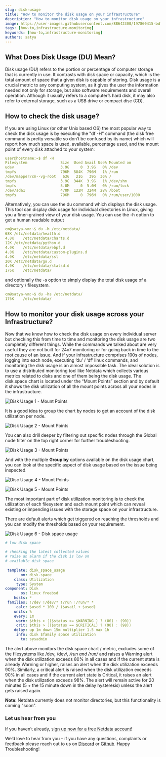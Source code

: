```yaml
---
slug: disk-usage
title: "How to monitor the disk usage on your infrastructure"
description: "How to monitor disk usage on your infrastructure"
image: https://user-images.githubusercontent.com/88642300/197860415-bdff658c-7dd3-4a9e-b39a-fbddd3b44d57.png
tags: [how-to,infrastructure-monitoring]
keywords: [how-to,infrastructure-monitoring]
authors: satya
---
```


<!--truncate-->


## What Does Disk Usage (DU) Mean?

Disk usage (DU) refers to the portion or percentage of computer storage that is currently in use. It contrasts with disk space or capacity, 
which is the total amount of space that a given disk is capable of storing. Disk usage is a crucial metric to any computing system, 
as it gives the user the information needed not only for storage, but also software requirements and overall operation. Although it usually
 refers to a computer’s hard disk, it may also refer to external storage, such as a USB drive or compact disc (CD).

## How to check the disk usage?

If you are using Linux (or other Unix based OS) the most popular way to check the disk usage is by executing the "df -H" command 
(the disk free command is pretty versatile so don’t be confused by its name) which will report how much space is used, available, percentage used,
and the mount point of every disk attached to your system:

```yaml
user@hostname:~$ df -H
Filesystem               Size  Used Avail Use% Mounted on
udev                     3.9G     0  3.9G   0% /dev
tmpfs                    796M  584K  796M   1% /run
/dev/mapper/cm--vg-root   63G   21G   39G  36% /
tmpfs                    3.9G  344K  3.9G   1% /dev/shm
tmpfs                    5.0M     0  5.0M   0% /run/lock
/dev/sda1                470M  122M  324M  28% /boot
tmpfs                    796M     0  796M   0% /run/user/1000
```
 
 
Alternatively, you can use the du command which displays the disk usage. This tool can display disk usage for individual directories in Linux, 
giving you a finer-grained view of your disk usage. You can use the -h option to get a human readable output 

```yaml
cm@satya-vm:~$ du -h /etc/netdata/
68K	/etc/netdata/health.d
4.0K	/etc/netdata/charts.d
12K	/etc/netdata/python.d
4.0K	/etc/netdata/ebpf.d
4.0K	/etc/netdata/custom-plugins.d
4.0K	/etc/netdata/ssl
20K	/etc/netdata/go.d
4.0K	/etc/netdata/statsd.d
176K	/etc/netdata/
```
 
and optionally the -s option to simply display the total disk usage of a directory / filesystem.

```yaml
cm@satya-vm:~$ du -hs /etc/netdata/
176K	/etc/netdata/
```
 
## How to monitor your disk usage across your Infrastructure?

Now that we know how to check the disk usage on every individual server but checking this from time to time and monitoring the disk usage are two 
completely different things. While the commands we talked about are very useful they are not built for 24x7 monitoring or for going back in time to 
the root cause of an issue. And if your infrastructure comprises 100s of nodes, logging into each node, executing ‘du’ / ‘df’ linux commands, and 
monitoring the disk usage is an almost impossible task. The ideal solution is to use a distributed monitoring tool like Netdata which collects various 
metrics related to disks and one of them being the disk usage. The disk.space chart is located under the “Mount Points” section and by default it 
shows the disk utilization of all the mount points across all your nodes in the infrastructure.

![Disk Usage 1 - Mount Points](https://user-images.githubusercontent.com/88642300/197859608-f45f0a50-3895-4335-b5e0-8ad38a3bc269.png)

It is a good idea to group the chart by nodes to get an account of the disk utilization per node.

![Disk Usage 2 - Mount Points](https://user-images.githubusercontent.com/88642300/197860368-3b88426c-eca0-4440-bf04-8eb35c84abf9.png)

You can also drill deeper by filtering out specific nodes through the Global node filter on the top right corner for further troubleshooting.

![Disk Usage 3 - Mount Points](https://user-images.githubusercontent.com/88642300/197860415-bdff658c-7dd3-4a9e-b39a-fbddd3b44d57.png)

And with the multiple **Group by** options available on the disk usage chart, you can look at the specific aspect of disk usage based on the issue being 
inspected.

![Disc Usage 4 - Mount Points](https://user-images.githubusercontent.com/88642300/197860488-fe4bccd1-cf5c-4551-a320-b54e3bf40528.png)

![Disk Usage 5 - Mount Points](https://user-images.githubusercontent.com/88642300/197860507-c19ef4eb-54c6-405b-9c7a-d2434bd9c88b.png)

The most important part of disk utilization monitoring is to check the utilization of each filesystem and each mount point which can reveal existing or 
impending issues with the storage space on your infrastructure.

There are default alerts which get triggered on reaching the thresholds and you can modify the thresholds based on your requirement.

![Disk Usage 6 - Disk space usage](https://user-images.githubusercontent.com/88642300/197860766-0baa2c72-23db-4a3a-a1f6-bd79b621820b.png)
 
```yaml
# low disk space
 
# checking the latest collected values
# raise an alarm if the disk is low on
# available disk space
 
 template: disk_space_usage
       on: disk.space
    class: Utilization
     type: System
component: Disk
       os: linux freebsd
    hosts: *
 families: !/dev !/dev/* !/run !/run/* *
     calc: $used * 100 / ($avail + $used)
    units: %
    every: 1m
     warn: $this > (($status >= $WARNING ) ? (80) : (90))
     crit: $this > (($status == $CRITICAL) ? (90) : (98))
    delay: up 1m down 15m multiplier 1.5 max 1h
     info: disk $family space utilization
       to: sysadmin
 ```
 
The alert above monitors the disk.space chart / metric, excludes some of the filesystems like /dev, /dev/*, /run and /run/* and raises a Warning alert 
when the disk utilization exceeds 80% in all cases and if the current state is already Warning or higher, raises an alert when the disk utilization exceeds 90%. Similarly, a critical alert is raised when the disk utilization exceeds 90% in all cases and if the current alert state is Critical, it raises an alert when the disk utilization exceeds 98%. The alert will remain active for 20 minutes (5 + the 15 minute down in the delay hysteresis) unless the alert gets raised again.
 
**Note**: Netdata currently does not monitor directories, but this functionality is coming "soon".
 
### Let us hear from you

If you haven’t already, [sign up now for a free Netdata account](https://app.netdata.cloud/)!

We’d love to hear from you – if you have any questions, complaints or feedback please reach out to us on [Discord](https://discord.com/invite/mPZ6WZKKG2) or [Github](https://github.com/netdata/netdata/).
Happy Troubleshooting!
